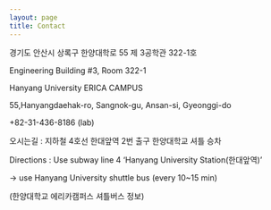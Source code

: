 ```yaml
---
layout: page
title: Contact
---
```


경기도 안산시 상록구 한양대학로 55 제 3공학관 322-1호

Engineering Building #3, Room 322-1

Hanyang University ERICA CAMPUS

55,Hanyangdaehak-ro, Sangnok-gu, Ansan-si, Gyeonggi-do
 
+82-31-436-8186 (lab)

 

오시는길 : 지하철 4호선 한대앞역 2번 출구 한양대학교 셔틀 승차

Directions : Use subway line 4 ‘Hanyang University Station(한대앞역)’

→ use Hanyang University shuttle bus (every 10~15 min)

(한양대학교 에리카캠퍼스 셔틀버스 정보)

